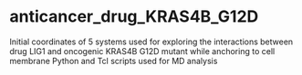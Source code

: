 # anticancer_drug_KRAS4B_G12D
Initial coordinates of 5 systems used for exploring the interactions between drug LIG1 and oncogenic KRAS4B G12D mutant while anchoring to cell membrane
Python and Tcl scripts used for MD analysis
